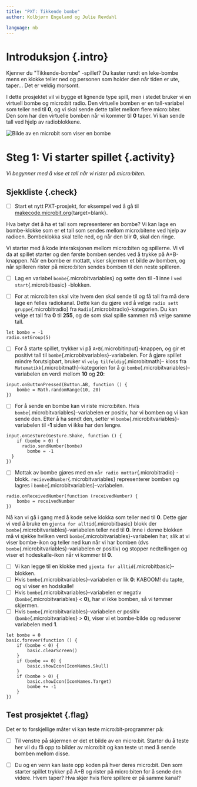 ```yaml
---
title: "PXT: Tikkende bombe"
author: Kolbjørn Engeland og Julie Revdahl

language: nb
---
```




# Introduksjon {.intro}

Kjenner du "Tikkende-bombe" -spillet? Du kaster rundt en leke-bombe mens en klokke teller ned og
personen som holder den når tiden er ute, taper... Det er veldig morsomt.

I dette prosjektet vil vi bygge et lignende type spill, men i stedet bruker vi en virtuell bombe og micro:bit radio.
Den virtuelle bomben er en tall-variabel som teller ned til __0__, og vi skal sende dette tallet mellom flere micro:biter.
Den som har den virtuelle bomben når vi kommer til __0__ taper. Vi kan sende tall ved hjelp av radioblokkene.

![Bilde av en microbit som viser en bombe](bombe.png )

# Steg 1: Vi starter spillet {.activity}

_Vi begynner med å vise et tall når vi rister på micro:biten._

## Sjekkliste {.check}

- [ ] Start et nytt PXT-prosjekt, for eksempel ved å gå til
      [makecode.microbit.org](https://makecode.microbit.org/?lang=no){target=blank}.

Hva betyr det å ha et tall som representerer en bombe? Vi kan lage en bombe-klokke som er et tall som sendes
mellom micro:bitene ved hjelp av radioen. Bombeklokka skal telle ned, og når den blir __0__, skal den ringe.

Vi starter med å kode interaksjonen mellom micro:biten og spillerne. Vi vil da at spillet starter og den første
bomben sendes ved å trykke på A+B-knappen. Når en bombe er mottatt, viser skjermen et bilde av bomben,
og når spilleren rister på micro:biten sendes bomben til den neste spilleren.

- [ ] Lag en variabel `bombe`{.microbitvariables} og sette den til __-1__ inne i `ved start`{.microbitbasic} -blokken.

- [ ] For at micro:biten skal vite hvem den skal sende til og få tall fra må dere lage en felles radiokanal.
      Dette kan du gjøre ved å velge `radio sett gruppe`{.microbitradio} fra `Radio`{.microbitradio}-kategorien.
      Du kan velge et tall fra __0__ til __255__, og de som skal spille sammen må velge samme tall.

```microbit
let bombe = -1
radio.setGroup(5)
```

- [ ] For å starte spillet, trykker vi på `A+B`{.microbitinput}-knappen, og gir et positivt tall til `bombe`{.microbitvariables}-variabelen. For å gjøre
      spillet mindre forutsigbart, bruker vi `velg tilfeldig`{.microbitmath}- kloss fra `Matematikk`{.microbitmath}-kategorien for å gi
      `bombe`{.microbitvariables}-variabelen en verdi mellom __10__ og __20__:

```microbit
input.onButtonPressed(Button.AB, function () {
    bombe = Math.randomRange(10, 20)
})
```

- [ ] For å sende en bombe kan vi riste micro:biten. Hvis `bombe`{.microbitvariables}-variabelen er positiv, har vi bomben og vi kan
      sende den. Etter å ha sendt den, setter vi `bombe`{.microbitvariables}-variabelen til __-1__ siden vi ikke har den lengre.

```microbit
input.onGesture(Gesture.Shake, function () {
    if (bombe > 0) {
      radio.sendNumber(bombe)
        bombe = -1
  }
})
```

- [ ] Mottak av bombe gjøres med en `når radio mottar`{.microbitradio} -blokk. `recievedNumber`{.microbitvariables} representerer bomben og
      lagres i `bombe`{.microbitvariables}-variabelen.

```microbit
radio.onReceivedNumber(function (receivedNumber) {
    bombe = receivedNumber
})
```

Nå kan vi gå i gang med å kode selve klokka som teller ned til __0__. Dette gjør vi ved å bruke en `gjenta for alltid`{.microbitbasic} blokk
der `bombe`{.microbitvariables}-variabelen teller ned til __0__. Inne i denne blokken må vi sjekke hvilken verdi `bombe`{.microbitvariables}-variabelen har, slik at vi
viser bombe-ikon og teller ned kun når vi har bomben (dvs `bombe`{.microbitvariables}-variabelen er positiv) og stopper nedtellingen og viser
et hodeskalle-ikon når vi kommer til __0__.

- [ ] Vi kan legge til en klokke med `gjenta for alltid`{.microbitbasic}-blokken.
- [ ] Hvis `bombe`{.microbitvariables}-variabelen er lik __0__: KABOOM! du tapte, og vi viser en hodskalle!
- [ ] Hvis `bombe`{.microbitvariables}-variabelen er negativ (`bombe`{.microbitvariables} < __0__), har vi ikke bomben, så vi tømmer skjermen.
- [ ] Hvis `bombe`{.microbitvariables}-variabelen er positiv (`bombe`{.microbitvariables} > __0__), viser vi et bombe-bilde og reduserer variabelen med __1__.

```microbit
let bombe = 0
basic.forever(function () {
    if (bombe < 0) {
        basic.clearScreen()
    }
    if (bombe == 0) {
        basic.showIcon(IconNames.Skull)
    }
    if (bombe > 0) {
        basic.showIcon(IconNames.Target)
        bombe += -1
    }
})
```

## Test prosjektet {.flag}

Det er to forskjellige måter vi kan teste micro:bit-programmer på:

- [ ] Til venstre på skjermen er det et bilde av en micro:bit. Starter du å teste her vil du få opp to bilder av
      micro:bit og kan teste ut med å sende bomben mellom disse.

- [ ] Du og en venn kan laste opp koden på hver deres micro:bit. Den som starter spillet trykker på A+B
      og rister på micro:biten for å sende den videre. Hvem taper? Hva skjer hvis flere spillere er på samme kanal?